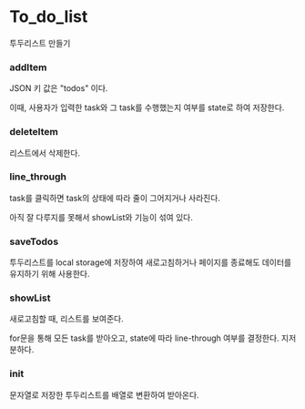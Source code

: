 # To_do_list

투두리스트 만들기



### addItem

JSON 키 값은 "todos" 이다.

이때, 사용자가 입력한 task와 그 task를 수행했는지 여부를 state로 하여 저장한다.



### deleteItem

리스트에서 삭제한다.



### line_through

task를 클릭하면 task의 상태에 따라 줄이 그어지거나 사라진다.

아직 잘 다루지를 못해서 showList와 기능이 섞여 있다.



### saveTodos

투두리스트를 local storage에 저장하여 새로고침하거나 페이지를 종료해도 데이터를 유지하기 위해 사용한다.



### showList

새로고침할 때, 리스트를 보여준다.

for문을 통해 모든 task를 받아오고, state에 따라 line-through 여부를 결정한다. 지저분하다.



### init

문자열로 저장한 투두리스트를 배열로 변환하여 받아온다.